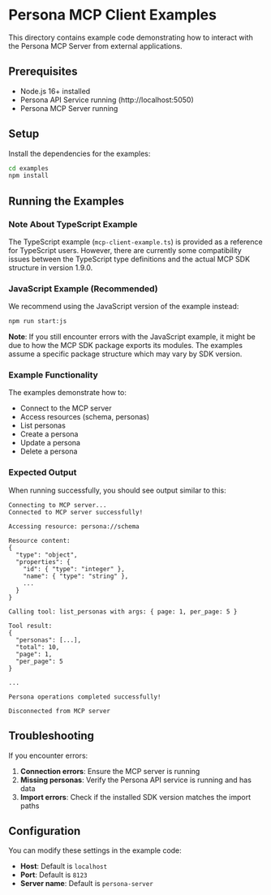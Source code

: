 # Persona MCP Client Examples

This directory contains example code demonstrating how to interact with the Persona MCP Server from external applications.

## Prerequisites

- Node.js 16+ installed
- Persona API Service running (http://localhost:5050)
- Persona MCP Server running

## Setup

Install the dependencies for the examples:

```bash
cd examples
npm install
```

## Running the Examples

### Note About TypeScript Example

The TypeScript example (`mcp-client-example.ts`) is provided as a reference for TypeScript users. However, there are currently some compatibility issues between the TypeScript type definitions and the actual MCP SDK structure in version 1.9.0. 

### JavaScript Example (Recommended)

We recommend using the JavaScript version of the example instead:

```bash
npm run start:js
```

**Note**: If you still encounter errors with the JavaScript example, it might be due to how the MCP SDK package exports its modules. The examples assume a specific package structure which may vary by SDK version.

### Example Functionality

The examples demonstrate how to:

- Connect to the MCP server
- Access resources (schema, personas)
- List personas
- Create a persona
- Update a persona
- Delete a persona

### Expected Output

When running successfully, you should see output similar to this:

```
Connecting to MCP server...
Connected to MCP server successfully!

Accessing resource: persona://schema

Resource content:
{
  "type": "object",
  "properties": {
    "id": { "type": "integer" },
    "name": { "type": "string" },
    ...
  }
}

Calling tool: list_personas with args: { page: 1, per_page: 5 }

Tool result:
{
  "personas": [...],
  "total": 10,
  "page": 1,
  "per_page": 5
}

...

Persona operations completed successfully!

Disconnected from MCP server
```

## Troubleshooting

If you encounter errors:

1. **Connection errors**: Ensure the MCP server is running
2. **Missing personas**: Verify the Persona API service is running and has data
3. **Import errors**: Check if the installed SDK version matches the import paths

## Configuration

You can modify these settings in the example code:

- **Host**: Default is `localhost`
- **Port**: Default is `8123`
- **Server name**: Default is `persona-server`
